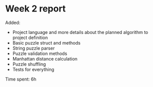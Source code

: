 # Week 2 report
Added:
* Project language and more details about the planned algorithm to project definition
* Basic puzzle struct and methods
* String puzzle parser
* Puzzle validation methods
* Manhattan distance calculation
* Puzzle shuffling
* Tests for everything

Time spent: 6h